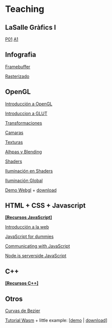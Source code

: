 # Teaching
## LaSalle Gràfics I

[P01](https://docs.google.com/presentation/d/1QgFB9ZRmt78lRaQ-uKBVSWwATta4TRK2ySV6gkJf31Q/edit#slide=id.g438c34823c_0_1179)
[A1](https://drive.google.com/open?id=1pGZr_XfzW9BHtq2G3DYCMfpECPHpjtEM)




## Infografia

[Framebuffer](https://docs.google.com/presentation/d/1s6GYGHKgZ91hn6a8XPkv3iORX9BL23NzpeVXANsZWNA/edit?usp=sharing)

[Rasterizado](https://docs.google.com/presentation/d/1iTzp5FtVgJXNATyi_K-NM6mcfcv9XBq8VkUF6lTisgQ/edit?usp=sharing)



## OpenGL

[Introducción a OpenGL](https://docs.google.com/presentation/d/12Bo24hNneDEkTLAIaduhkRDoAzGiwUDYYK0m7b9QITg/edit#slide=id.i0)

[Introduccion a GLUT](https://docs.google.com/presentation/d/1LyBTh_nYuzgf-ePCArH3l2miXo50GFo-XWeSSf840RA/edit#slide=id.i0)

[Transformaciones](https://docs.google.com/presentation/d/1hkuYmI_CbGu3rMUuUwYOrhEJA9sLHqrVu8b0Y8tY1Sc/present?slide=id.i0)

[Camaras](https://docs.google.com/presentation/d/13crrSCPonJcxAjGaS5HJOat3MpE0lmEtqxeVr4tVLDs/present?slide=id.i0)

[Texturas](https://docs.google.com/presentation/d/1YEnS0i_7XrbaTCIGDbq9R_z8Ps7V6PtozydxTSRBtM0/edit#slide=id.i0)

[Alhpas y Blending](https://docs.google.com/presentation/d/14wCkHrq7McgTIn_j9sj-4TBiju7N-pOY1-l8YZEhKlY/present?slide=id.i0)

[Shaders](https://docs.google.com/presentation/d/1hqmh7-3YJHxMSh3HEAyryRUGEY47ybHanvx2cQF_1JQ/edit#slide=id.i0)

[Iluminación en Shaders](https://docs.google.com/presentation/d/1nU4fkAB7f1SDMb8nxgmfsosBXB8MX2Ql-OTQtUwyt0A/edit#slide=id.i0)

[Iluminación Global](https://docs.google.com/presentation/d/12XIsopmiDgQf8w1sVFoLI_tKCL4TO0_N754oWSL_yTI/present?slide=id.i0)

[Demo Webgl](/projects/hellowebgl) + [download](/projects/hellowebgl)



## HTML + CSS + Javascript

[**[Recursos JavaScript]**](http://www.dtic.upf.edu/~jagenjo/?p=514)

[Introducción a la web](https://docs.google.com/presentation/d/1j6CqGnWdBiWGyxFVLZBjIADFpv0aUj65zHpsri5bMHs/edit?usp=sharing)

[JavaScript for dummies](https://docs.google.com/presentation/d/1fEUe3UWgS-_NwaI6CkGHsIr_sld8u3_ybvVqm-tJSWg/edit?usp=sharing)

[Communicating with JavaScript](https://docs.google.com/presentation/d/1aWSQ6hiMk4gZe8w-UniaaGZfempCl9q489BnipHBOQw/edit?usp=sharing)

[Node.js serverside JavaScript](https://docs.google.com/presentation/d/1JpsklDAlFmjdgzujyu7QgslX1Kp9Sv9hfhooYn5plws/edit?usp=sharing)



## C++

[**[Recursos C++]**](http://www.dtic.upf.edu/~jagenjo/?p=78)



## Otros

[Curvas de Bezier](https://docs.google.com/presentation/d/1Ysw8TvHoFmIKTXKNpXyFjTG1thtJ1ZBK0jKAZVgzP14/edit#slide=id.i0)

[Tutorial Wasm](webgl2wasm) + little example: [[demo](/projects/hellowasm) | [download](/projects/hellowasm/example.zip)]









